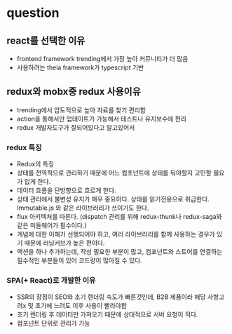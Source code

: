 # question

## react를 선택한 이유

-   frontend framework trending에서 가장 높아 커뮤니티가 더 많음
-   사용하려는 theia framework가 typescript 기반

## redux와 mobx중 redux 사용이유

-   trending에서 압도적으로 높아 자료를 찾기 편리함
-   action을 통해서만 업데이트가 가능해서 테스트나 유지보수에 편리
-   redux 개발자도구가 잘되어있다고 알고있어서

### redux 특징

-   Redux의 특징
-   상태를 전역적으로 관리하기 때문에 어느 컴포넌트에 상태를 둬야할지 고민할 필요가 없게 한다.
-   데이터 흐름을 단방향으로 흐르게 한다.
-   상태 관리에서 불변성 유지가 매우 중요하다. 상태를 읽기전용으로 취급한다. Immutable.js 와 같은 라이브러리가 쓰이기도 한다.
-   flux 아키텍처를 따른다. (dispatch 관리를 위해 redux-thunk나 redux-saga와 같은 미들웨어가 필수이다.)
-   개념에 대한 이해가 선행되어야 하고, 여러 라이브러리를 함께 사용하는 경우가 있기 때문에 러닝커브가 높은 편이다.
-   액션을 하나 추가하는데, 작성 필요한 부분이 많고, 컴포넌트와 스토어를 연결하는 필수적인 부분들이 있어 코드량이 많아질 수 있다.

### SPA(+ React)로 개발한 이유

-   SSR의 장점이 SEO와 초기 렌더링 속도가 빠른것인데, B2B 제품이라 해당 사항고려x 및 초기에 느려도 이후 사용이 빨라야함
-   초기 렌더링 후 데이터만 가져오기 때문에 상대적으로 서버 요청이 적다.
-   컴포넌트 단위로 관리가 가능
